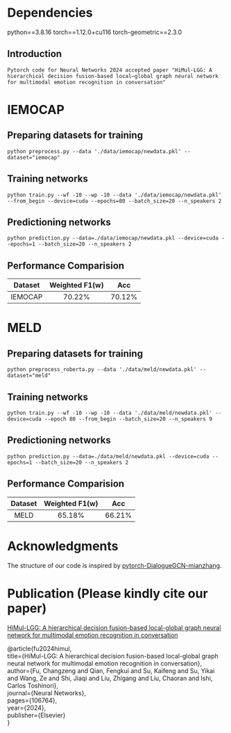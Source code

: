# Dependencies
python==3.8.16
torch==1.12.0+cu116
torch-geometric==2.3.0
## Introduction
```
Pytorch code for Neural Networks 2024 accepted paper "HiMul-LGG: A hierarchical decision fusion-based local–global graph neural network for multimodal emotion recognition in conversation"
```
# IEMOCAP
## Preparing datasets for training

    python preprocess.py --data './data/iemocap/newdata.pkl' --dataset="iemocap"

## Training networks 

    python train.py --wf -10 --wp -10 --data './data/iemocap/newdata.pkl' --from_begin --device=cuda --epochs=80 --batch_size=20 --n_speakers 2 

## Predictioning networks 

    python prediction.py --data=./data/iemocap/newdata.pkl --device=cuda --epochs=1 --batch_size=20 --n_speakers 2


## Performance Comparision

|Dataset|Weighted F1(w) | Acc |
:-:|:-:|:-:
|IEMOCAP|70.22% | 70.12% |

# MELD

## Preparing datasets for training

    python preprocess_roberta.py --data './data/meld/newdata.pkl' --dataset="meld" 

## Training networks 

    python train.py --wf -10 --wp -10 --data './data/meld/newdata.pkl' --device=cuda --epoch 80 --from_begin --batch_size=20 --n_speakers 9

## Predictioning networks 

    python prediction.py --data=./data/meld/newdata.pkl --device=cuda --epochs=1 --batch_size=20 --n_speakers 2


## Performance Comparision

|Dataset|Weighted F1(w) | Acc |
:-:|:-:|:-:
|MELD|65.18% | 66.21% |


# Acknowledgments

The structure of our code is inspired by [pytorch-DialogueGCN-mianzhang](https://github.com/mianzhang/dialogue_gcn).

# Publication (Please kindly cite our paper)

[HiMul-LGG: A hierarchical decision fusion-based local-global graph neural network for multimodal emotion recognition in conversation](https://www.sciencedirect.com/science/article/pii/S0893608024006889)


@article{fu2024himul,\
  title={HiMul-LGG: A hierarchical decision fusion-based local-global graph neural network for multimodal emotion recognition in conversation},\
  author={Fu, Changzeng and Qian, Fengkui and Su, Kaifeng and Su, Yikai and Wang, Ze and Shi, Jiaqi and Liu, Zhigang and Liu, Chaoran and Ishi, Carlos Toshinori},\
  journal={Neural Networks},\
  pages={106764},\
  year={2024},\
  publisher={Elsevier}\
}


